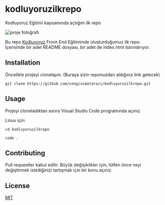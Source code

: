 # kodluyoruzilkrepo
Kodluyoruz Eğitimi kapsamında açtığım ilk repo

![proje fotoğrafı](https://www.hizliresim.com/8fixcei)

Bu repo [Kodluyoruz](https://www.kodluyoruz.org) Front-End Eğitiminde oluşturduğumuz ilk repo. İçerisinde bir adet README dosyası, bir adet de index.html barındırıyor.

## Installation

Öncelikle projeyi clonelayın. (Buraya sizin reponuzdan aldığınız link gelecek)

```git clone https://github.com/cengizcmataraci/kodluyoruzilkrepo.git```
## Usage

Projeyi cloneladıktan sonra Visual Studio Code programında açınız.

Linux için:

```cd kodluyoruzilkrepo```

```code .```
## Contributing

Pull requestler kabul edilir. Büyük değişiklikler için, lütfen önce neyi değiştirmek istediğinizi tartışmak için bir konu açınız.

## License
[MIT](https://choosealicense.com/licenses/mit/)
